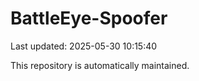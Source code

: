 # BattleEye-Spoofer

Last updated: 2025-05-30 10:15:40

This repository is automatically maintained.
